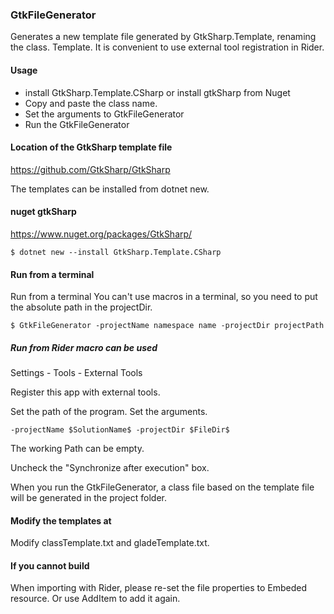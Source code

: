 ### GtkFileGenerator

Generates a new template file generated by GtkSharp.Template, renaming the class.
Template.
It is convenient to use external tool registration in Rider.

#### Usage
- install GtkSharp.Template.CSharp or install gtkSharp from Nuget 
- Copy and paste the class name.
- Set the arguments to GtkFileGenerator
- Run the GtkFileGenerator

#### Location of the GtkSharp template file

https://github.com/GtkSharp/GtkSharp

The templates can be installed from dotnet new.

#### nuget gtkSharp

https://www.nuget.org/packages/GtkSharp/

```
$ dotnet new --install GtkSharp.Template.CSharp
```

#### Run from a terminal

Run from a terminal You can't use macros in a terminal, so you need to put the absolute path in the projectDir.

```
$ GtkFileGenerator -projectName namespace name -projectDir projectPath
```

##### Run from Rider macro can be used

Settings - Tools - External Tools

Register this app with external tools.

Set the path of the program.
Set the arguments.

```
-projectName $SolutionName$ -projectDir $FileDir$
```

The working Path can be empty.

Uncheck the "Synchronize after execution" box.

When you run the GtkFileGenerator, a class file based on the template file will be generated in the project folder.

#### Modify the templates at 

Modify classTemplate.txt and gladeTemplate.txt.

#### If you cannot build 

When importing with Rider, please re-set the file properties to Embeded resource.
Or use AddItem to add it again.